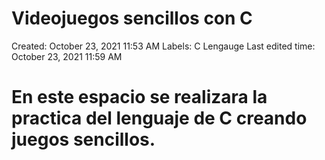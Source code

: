 # Videojuegos sencillos con C

Created: October 23, 2021 11:53 AM
Labels: C Lengauge
Last edited time: October 23, 2021 11:59 AM

# En este espacio se realizara la practica del lenguaje de C creando juegos sencillos.